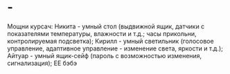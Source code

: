 # -
Мощни курсач:
Никита - умный стол (выдвижной ящик, датчики с показателями температуры, влажности и т.д.; часы прикольни, контролируемая подсветка);
Кирилл - умный светильник (голосовое управление, адаптивное управление - изменение света, яркости и т.д.);
Айтуар - умный ящик-сейф (пароль с возможностью изменения, сигнализация);
ЕЕ бэбэ
